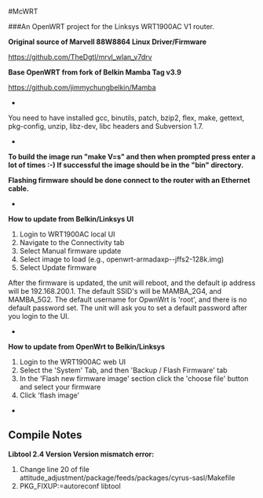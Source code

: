#McWRT

###An OpenWRT project for the Linksys WRT1900AC V1 router.

**Original source of Marvell 88W8864 Linux Driver/Firmware**

https://github.com/TheDgtl/mrvl_wlan_v7drv

**Base OpenWRT from fork of Belkin Mamba Tag v3.9**

https://github.com/jimmychungbelkin/Mamba

-

You need to have installed gcc, binutils, patch, bzip2, flex, make, gettext, pkg-config, unzip, libz-dev, libc headers and Subversion 1.7.


-

**To build the image run "make V=s" and then when prompted press enter a lot of times :-) If successful the image should be in the "bin" directory.**

**Flashing firmware should be done connect to the router with an Ethernet cable.**

-

**How to update from Belkin/Linksys UI**

1. Login to WRT1900AC local UI
2. Navigate to the Connectivity tab
3. Select Manual firmware update
4. Select image to load (e.g., openwrt-armadaxp--jffs2-128k.img)
5. Select Update firmware

After the firmware is updated, the unit will reboot, and the default ip address will be 192.168.200.1. 
The default SSID's will be MAMBA_2G4, and MAMBA_5G2.
The default username for OpwnWrt is 'root', and there is no default password set.
The unit will ask you to set a default password after you login to the UI.

-

**How to update from OpenWrt to Belkin/Linksys**

1. Login to the WRT1900AC web UI
2. Select the 'System' Tab, and then 'Backup / Flash Firmware' tab
3. In the 'Flash new firmware image' section click the 'choose file' button and select your firmware
4. Click 'flash image'

-

Compile Notes
-
**Libtool 2.4 Version Version mismatch error:**

1. Change line 20 of file attitude_adjustment/package/feeds/packages/cyrus-sasl/Makefile
2. PKG_FIXUP:=autoreconf libtool
